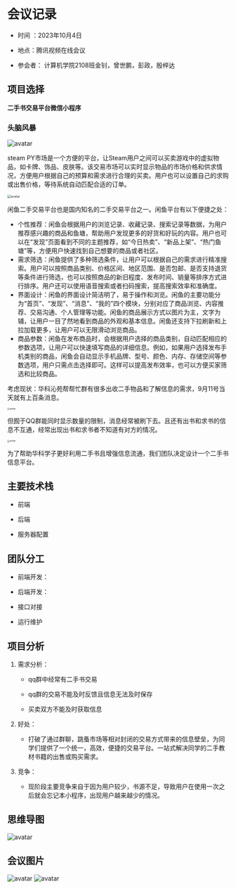 # 会议记录

- 时间 ：2023年10月4日

- 地点：腾讯视频在线会议

- 参会者： 计算机学院2108班金钊，曾世鹏，彭政，殷梓达

## 项目选择

**二手书交易平台微信小程序**
### 头脑风暴

![avatar](images/头脑风暴1.jpg)

steam PY市场是一个方便的平台，让Steam用户之间可以买卖游戏中的虚拟物品，如卡牌、饰品、皮肤等。该交易市场可以实时显示物品的市场价格和供求情况，方便用户根据自己的预算和需求进行合理的买卖。用户也可以设置自己的求购或出售价格，等待系统自动匹配合适的订单。

<img src="images/头脑风暴2.jpg" alt="avatar" style="zoom:50%;" />

闲鱼二手交易平台也是国内知名的二手交易平台之一。闲鱼平台有以下便捷之处：

- 个性推荐：闲鱼会根据用户的浏览记录、收藏记录、搜索记录等数据，为用户推荐感兴趣的商品和鱼塘，帮助用户发现更多的好货和好玩的内容。用户也可以在“发现”页面看到不同的主题推荐，如“今日热卖”、“新品上架”、“热门鱼塘”等，方便用户快速找到自己想要的商品或者社区。
- 需求筛选：闲鱼提供了多种筛选条件，让用户可以根据自己的需求进行精准搜索。用户可以按照商品类别、价格区间、地区范围、是否包邮、是否支持退货等条件进行筛选，也可以按照商品的新旧程度、发布时间、销量等排序方式进行排序。用户还可以使用语音搜索或者扫码搜索，提高搜索效率和准确度。
- 界面设计：闲鱼的界面设计简洁明了，易于操作和浏览。闲鱼的主要功能分为“首页”、“发现”、“消息”、“我的”四个模块，分别对应了商品浏览、内容推荐、交易沟通、个人管理等功能。闲鱼的商品展示方式以图片为主，文字为辅，让用户一目了然地看到商品的外观和基本信息。闲鱼还支持下拉刷新和上拉加载更多，让用户可以无限滑动浏览商品。
- 商品参数：闲鱼在发布商品时，会根据用户选择的商品类别，自动匹配相应的参数选项，让用户可以快速填写商品的详细信息。例如，如果用户选择发布手机类别的商品，闲鱼会自动显示手机品牌、型号、颜色、内存、存储空间等参数选项，用户只需点击选择即可。这样可以提高发布效率，也可以方便买家筛选和比较商品。

考虑现状：华科沁苑帮帮忙群有很多出收二手物品和了解信息的需求，9月11号当天就有上百条消息。

<img src="images/头脑风暴3.png" alt="avatar" style="zoom:33%;" />

但囿于QQ群能同时显示数量的限制，消息经常被刷下去。且还有出书和求书的信息不互通，经常出现出书和求书者不知道有对方的情况。

<img src="images/头脑风暴4.png" alt="avatar" style="zoom:33%;" />

为了帮助华科学子更好利用二手书且增强信息流通，我们团队决定设计一个二手书信息平台。



## 主要技术栈

* 前端

* 后端

* 服务器配置

## 团队分工

* 前端开发：

* 后端开发：

* 接口对接

* 运行维护

## 项目分析

1. 需求分析：

   * qq群中经常有二手书交易

   * qq群的交易不能及时反馈且信息无法及时保存

   * 买卖双方不能及时获取信息

2. 好处：

   * 打破了通过群聊，跳蚤市场等相对封闭的交易方式带来的信息壁垒，为同学们提供了一个统一，高效，便捷的交易平台。一站式解决同学的二手教材书籍的出售或购买需求。

3. 竞争：

   * 现阶段主要竞争来自于因为用户较少，书源不足，导致用户在使用一次之后就会忘记本小程序，出现用户越来越少的情况。

## 思维导图
![avatar](images/思维导图1.png)

## 会议图片
![avatar](images/会议记录1.png)
![avatar](images/会议记录2.png)